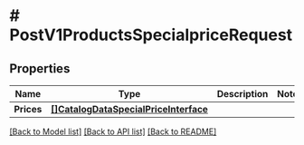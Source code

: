 # # PostV1ProductsSpecialpriceRequest


## Properties 


Name | Type | Description | Notes
------------ | ------------- | ------------- | -------------
**Prices**| [**[]CatalogDataSpecialPriceInterface**](CatalogDataSpecialPriceInterface.md) |   |


[[Back to Model list]](../../README.md#models) [[Back to API list]](../../README.md#endpoints) [[Back to README]](../../README.md)


